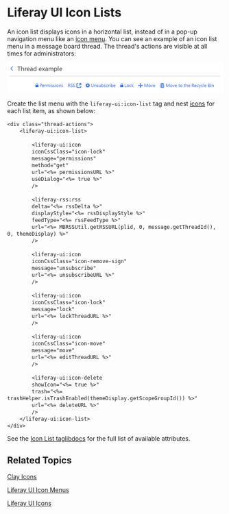 # Liferay UI Icon Lists [](id=liferay-ui-icon-lists)

An icon list displays icons in a horizontal list, instead of in a pop-up
navigation menu like an 
[icon menu](/develop/tutorials/-/knowledge_base/7-1/liferay-ui-icon-menus). You
can see an example of an icon list menu in a message board thread. The thread's
actions are visible at all times for administrators:

![Figure 1: Icon lists display an app's actions at all times.](../../../images/liferay-ui-taglib-icon-list.png)

Create the list menu with the `liferay-ui:icon-list` tag and nest 
[icons](/develop/tutorials/-/knowledge_base/7-1/liferay-ui-icons) 
for each list item, as shown below:

    <div class="thread-actions">
        <liferay-ui:icon-list>

            <liferay-ui:icon
            iconCssClass="icon-lock"
            message="permissions"
            method="get"
            url="<%= permissionsURL %>"
            useDialog="<%= true %>"
            />

            <liferay-rss:rss
            delta="<%= rssDelta %>"
            displayStyle="<%= rssDisplayStyle %>"
            feedType="<%= rssFeedType %>"
            url="<%= MBRSSUtil.getRSSURL(plid, 0, message.getThreadId(), 0, themeDisplay) %>"
            />

            <liferay-ui:icon
            iconCssClass="icon-remove-sign"
            message="unsubscribe"
            url="<%= unsubscribeURL %>"
            />

            <liferay-ui:icon
            iconCssClass="icon-lock"
            message="lock"
            url="<%= lockThreadURL %>"
            />

            <liferay-ui:icon
            iconCssClass="icon-move"
            message="move"
            url="<%= editThreadURL %>"
            />

            <liferay-ui:icon-delete
            showIcon="<%= true %>"
            trash="<%= trashHelper.isTrashEnabled(themeDisplay.getScopeGroupId()) %>"
            url="<%= deleteURL %>"
            />
        </liferay-ui:icon-list>
    </div>

See the 
[Icon List taglibdocs](@platform-ref@/7.1-latest/taglibs/util-taglib/liferay-ui/icon-list.html) 
for the full list of available attributes.

## Related Topics [](id=related-topics)

[Clay Icons](/develop/tutorials/-/knowledge_base/7-1/clay-icons)

[Liferay UI Icon Menus](/develop/tutorials/-/knowledge_base/7-1/liferay-ui-icon-menus)

[Liferay UI Icons](/develop/tutorials/-/knowledge_base/7-1/liferay-ui-icons)
